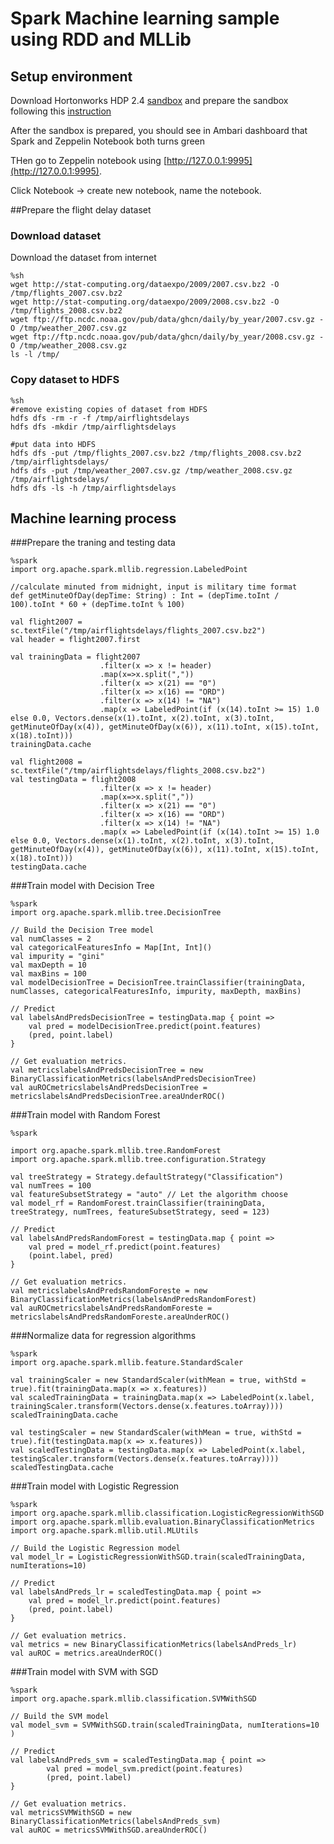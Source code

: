 # Spark Machine learning sample using RDD and MLLib

## Setup environment 
Download Hortonworks HDP 2.4 [sandbox](https://hortonworks.com/downloads/#sandbox) and prepare the sandbox following this [instruction](http://hortonworks.com/hadoop-tutorial/learning-the-ropes-of-the-hortonworks-sandbox/)  

After the sandbox is prepared, you should see in Ambari dashboard that Spark and Zeppelin Notebook both turns green

THen go to Zeppelin notebook using [http://127.0.0.1:9995](http://127.0.0.1:9995). 

Click Notebook -> create new notebook, name the notebook. 

##Prepare the flight delay dataset
### Download dataset
Download the dataset from internet
```
%sh
wget http://stat-computing.org/dataexpo/2009/2007.csv.bz2 -O /tmp/flights_2007.csv.bz2
wget http://stat-computing.org/dataexpo/2009/2008.csv.bz2 -O /tmp/flights_2008.csv.bz2
wget ftp://ftp.ncdc.noaa.gov/pub/data/ghcn/daily/by_year/2007.csv.gz -O /tmp/weather_2007.csv.gz
wget ftp://ftp.ncdc.noaa.gov/pub/data/ghcn/daily/by_year/2008.csv.gz -O /tmp/weather_2008.csv.gz
ls -l /tmp/
```
### Copy dataset to HDFS
```
%sh
#remove existing copies of dataset from HDFS
hdfs dfs -rm -r -f /tmp/airflightsdelays
hdfs dfs -mkdir /tmp/airflightsdelays

#put data into HDFS
hdfs dfs -put /tmp/flights_2007.csv.bz2 /tmp/flights_2008.csv.bz2 /tmp/airflightsdelays/
hdfs dfs -put /tmp/weather_2007.csv.gz /tmp/weather_2008.csv.gz /tmp/airflightsdelays/
hdfs dfs -ls -h /tmp/airflightsdelays
```
## Machine learning process
###Prepare the traning and testing data 
```
%spark
import org.apache.spark.mllib.regression.LabeledPoint

//calculate minuted from midnight, input is military time format 
def getMinuteOfDay(depTime: String) : Int = (depTime.toInt / 100).toInt * 60 + (depTime.toInt % 100)

val flight2007 = sc.textFile("/tmp/airflightsdelays/flights_2007.csv.bz2")
val header = flight2007.first

val trainingData = flight2007
                    .filter(x => x != header)
                    .map(x=>x.split(","))
                    .filter(x => x(21) == "0")
                    .filter(x => x(16) == "ORD")
                    .filter(x => x(14) != "NA")
                    .map(x => LabeledPoint(if (x(14).toInt >= 15) 1.0 else 0.0, Vectors.dense(x(1).toInt, x(2).toInt, x(3).toInt, getMinuteOfDay(x(4)), getMinuteOfDay(x(6)), x(11).toInt, x(15).toInt, x(18).toInt)))
trainingData.cache

val flight2008 = sc.textFile("/tmp/airflightsdelays/flights_2008.csv.bz2")
val testingData = flight2008
                    .filter(x => x != header)
                    .map(x=>x.split(","))
                    .filter(x => x(21) == "0")
                    .filter(x => x(16) == "ORD")
                    .filter(x => x(14) != "NA")
                    .map(x => LabeledPoint(if (x(14).toInt >= 15) 1.0 else 0.0, Vectors.dense(x(1).toInt, x(2).toInt, x(3).toInt, getMinuteOfDay(x(4)), getMinuteOfDay(x(6)), x(11).toInt, x(15).toInt, x(18).toInt)))
testingData.cache
```
###Train model with Decision Tree 
```
%spark
import org.apache.spark.mllib.tree.DecisionTree

// Build the Decision Tree model
val numClasses = 2
val categoricalFeaturesInfo = Map[Int, Int]()
val impurity = "gini"
val maxDepth = 10
val maxBins = 100
val modelDecisionTree = DecisionTree.trainClassifier(trainingData, numClasses, categoricalFeaturesInfo, impurity, maxDepth, maxBins)

// Predict
val labelsAndPredsDecisionTree = testingData.map { point => 
    val pred = modelDecisionTree.predict(point.features) 
    (pred, point.label)
}

// Get evaluation metrics.
val metricslabelsAndPredsDecisionTree = new BinaryClassificationMetrics(labelsAndPredsDecisionTree)
val auROCmetricslabelsAndPredsDecisionTree = metricslabelsAndPredsDecisionTree.areaUnderROC()
```
###Train model with Random Forest 
```
%spark

import org.apache.spark.mllib.tree.RandomForest
import org.apache.spark.mllib.tree.configuration.Strategy

val treeStrategy = Strategy.defaultStrategy("Classification")
val numTrees = 100 
val featureSubsetStrategy = "auto" // Let the algorithm choose
val model_rf = RandomForest.trainClassifier(trainingData, treeStrategy, numTrees, featureSubsetStrategy, seed = 123)

// Predict
val labelsAndPredsRandomForest = testingData.map { point =>
    val pred = model_rf.predict(point.features)
    (point.label, pred)
}

// Get evaluation metrics.
val metricslabelsAndPredsRandomForeste = new BinaryClassificationMetrics(labelsAndPredsRandomForest)
val auROCmetricslabelsAndPredsRandomForeste = metricslabelsAndPredsRandomForeste.areaUnderROC()
```

###Normalize data for regression algorithms
```
%spark
import org.apache.spark.mllib.feature.StandardScaler

val trainingScaler = new StandardScaler(withMean = true, withStd = true).fit(trainingData.map(x => x.features))
val scaledTrainingData = trainingData.map(x => LabeledPoint(x.label, trainingScaler.transform(Vectors.dense(x.features.toArray))))
scaledTrainingData.cache

val testingScaler = new StandardScaler(withMean = true, withStd = true).fit(testingData.map(x => x.features))
val scaledTestingData = testingData.map(x => LabeledPoint(x.label, testingScaler.transform(Vectors.dense(x.features.toArray))))
scaledTestingData.cache
```
###Train model with Logistic Regression 
```
%spark 
import org.apache.spark.mllib.classification.LogisticRegressionWithSGD
import org.apache.spark.mllib.evaluation.BinaryClassificationMetrics
import org.apache.spark.mllib.util.MLUtils

// Build the Logistic Regression model
val model_lr = LogisticRegressionWithSGD.train(scaledTrainingData, numIterations=10)

// Predict
val labelsAndPreds_lr = scaledTestingData.map { point =>
    val pred = model_lr.predict(point.features)
    (pred, point.label)
}

// Get evaluation metrics.
val metrics = new BinaryClassificationMetrics(labelsAndPreds_lr)
val auROC = metrics.areaUnderROC()
```

###Train model with SVM with SGD
```
%spark 
import org.apache.spark.mllib.classification.SVMWithSGD

// Build the SVM model
val model_svm = SVMWithSGD.train(scaledTrainingData, numIterations=10 )

// Predict
val labelsAndPreds_svm = scaledTestingData.map { point =>
        val pred = model_svm.predict(point.features)
        (pred, point.label)
}

// Get evaluation metrics.
val metricsSVMWithSGD = new BinaryClassificationMetrics(labelsAndPreds_svm)
val auROC = metricsSVMWithSGD.areaUnderROC()
```
